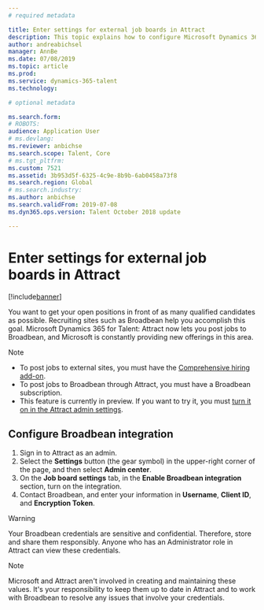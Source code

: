 ```yaml
---
# required metadata

title: Enter settings for external job boards in Attract
description: This topic explains how to configure Microsoft Dynamics 365 for Talent - Attract to post jobs to external job boards such as Broadbean.
author: andreabichsel
manager: AnnBe
ms.date: 07/08/2019
ms.topic: article
ms.prod: 
ms.service: dynamics-365-talent
ms.technology: 

# optional metadata

ms.search.form: 
# ROBOTS: 
audience: Application User
# ms.devlang: 
ms.reviewer: anbichse
ms.search.scope: Talent, Core
# ms.tgt_pltfrm: 
ms.custom: 7521
ms.assetid: 3b953d5f-6325-4c9e-8b9b-6ab0458a73f8
ms.search.region: Global
# ms.search.industry: 
ms.author: anbichse
ms.search.validFrom: 2019-07-08
ms.dyn365.ops.version: Talent October 2018 update

---
```


# Enter settings for external job boards in Attract

[!include[banner](../includes/banner.md)]

You want to get your open positions in front of as many qualified candidates as possible. Recruiting sites such as Broadbean help you accomplish this goal. Microsoft Dynamics 365 for Talent: Attract now lets you post jobs to Broadbean, and Microsoft is constantly providing new offerings in this area.

> [!NOTE]
> - To post jobs to external sites, you must have the [Comprehensive hiring add-on](https://docs.microsoft.com/dynamics365/unified-operations/talent/attract-comprehensive-hiring).
> - To post jobs to Broadbean through Attract, you must have a Broadbean subscription.
> - This feature is currently in preview. If you want to try it, you must [turn it on in the Attract admin settings](https://docs.microsoft.com/dynamics365/unified-operations/talent/access-preview-feature).

## Configure Broadbean integration

1. Sign in to Attract as an admin.
2. Select the **Settings** button (the gear symbol) in the upper-right corner of the page, and then select **Admin center**.
3. On the **Job board settings** tab, in the **Enable Broadbean integration** section, turn on the integration.
4. Contact Broadbean, and enter your information in **Username**, **Client ID**, and **Encryption Token**.

> [!WARNING]
> Your Broadbean credentials are sensitive and confidential. Therefore, store and share them responsibly. Anyone who has an Administrator role in Attract can view these credentials.

> [!NOTE]
> Microsoft and Attract aren't involved in creating and maintaining these values. It's your responsibility to keep them up to date in Attract and to work with Broadbean to resolve any issues that involve your credentials.

